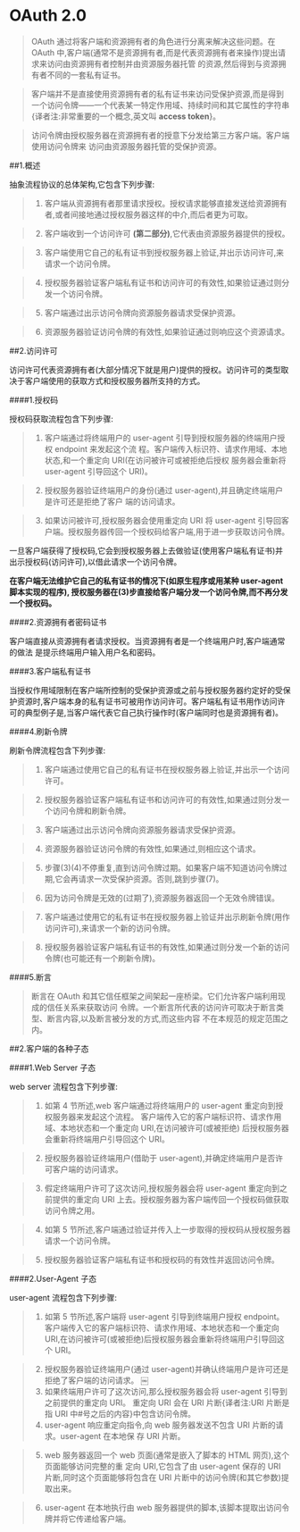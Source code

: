 **OAuth 2.0**
=============

>OAuth 通过将客户端和资源拥有者的角色进行分离来解决这些问题。在 OAuth 中,客户端(通常不是资源拥有者,而是代表资源拥有者来操作)提出请求来访问由资源拥有者控制并由资源服务器托管 的资源,然后得到与资源拥有者不同的一套私有证书。

>客户端并不是直接使用资源拥有者的私有证书来访问受保护资源,而是得到一个访问令牌——一个代表某一特定作用域、持续时间和其它属性的字符串{译者注:非常重要的一个概念,英文叫 **access token**}。

>访问令牌由授权服务器在资源拥有者的授意下分发给第三方客户端。客户端使用访问令牌来 访问由资源服务器托管的受保护资源。

##1.概述

抽象流程协议的总体架构,它包含下列步骤:

>1. 客户端从资源拥有者那里请求授权。授权请求能够直接发送给资源拥有者,或者间接地通过授权服务器这样的中介,而后者更为可取。

>2. 客户端收到一个访问许可 __(第二部分)__,它代表由资源服务器提供的授权。>3. 客户端使用它自己的私有证书到授权服务器上验证,并出示访问许可,来请求一个访问令牌。>4. 授权服务器验证客户端私有证书和访问许可的有效性,如果验证通过则分发一个访问令牌。>5. 客户端通过出示访问令牌向资源服务器请求受保护资源。>6. 资源服务器验证访问令牌的有效性,如果验证通过则响应这个资源请求。


##2.访问许可

访问许可代表资源拥有者(大部分情况下就是用户)提供的授权。访问许可的类型取决于客户端使用的获取方式和授权服务器所支持的方式。####1.授权码
授权码获取流程包含下列步骤:
>1. 客户端通过将终端用户的 user-agent 引导到授权服务器的终端用户授权 endpoint 来发起这个流 程。客户端传入标识符、请求作用域、本地状态,和一个重定向 URI(在访问被许可或被拒绝后授权 服务器会重新将 user-agent 引导回这个 URI)。
>2. 授权服务器验证终端用户的身份(通过 user-agent),并且确定终端用户是许可还是拒绝了客户 端的访问请求。>3. 如果访问被许可,授权服务器会使用重定向 URI 将 user-agent 引导回客户端。授权服务器传回一个授权码给客户端,用于进一步获取访问令牌。
一旦客户端获得了授权码,它会到授权服务器上去做验证(使用客户端私有证书)并出示授权码(访问许可),以借此请求一个访问令牌。
__在客户端无法维护它自己的私有证书的情况下(如原生程序或用某种 user-agent 脚本实现的程序), 授权服务器在(3)步直接给客户端分发一个访问令牌,而不再分发一个授权码。__

####2.资源拥有者密码证书

客户端直接从资源拥有者请求授权。当资源拥有者是一个终端用户时,客户端通常的做法 是提示终端用户输入用户名和密码。

####3.客户端私有证书

当授权作用域限制在客户端所控制的受保护资源或之前与授权服务器约定好的受保护资源时,客户端本身的私有证书可被用作访问许可。客户端私有证书用作访问许可的典型例子是,当客户端代表它自己执行操作时(客户端同时也是资源拥有者)。

####4.刷新令牌

刷新令牌流程包含下列步骤:
>1. 客户端通过使用它自己的私有证书在授权服务器上验证,并出示一个访问许可。>2. 授权服务器验证客户端私有证书和访问许可的有效性,如果通过则分发一个访问令牌和刷新令牌。>3. 客户端通过出示访问令牌向资源服务器请求受保护资源。

>4. 资源服务器验证访问令牌的有效性,如果通过,则相应这个请求。>5. 步骤(3)(4)不停重复,直到访问令牌过期。如果客户端不知道访问令牌过期,它会再请求一次受保护资源。否则,跳到步骤(7)。>6. 因为访问令牌是无效的(过期了),资源服务器返回一个无效令牌错误。>7. 客户端通过使用它的私有证书在授权服务器上验证并出示刷新令牌(用作访问许可),来请求一个新的访问令牌。>8. 授权服务器验证客户端私有证书的有效性,如果通过则分发一个新的访问令牌(也可能还有一个刷新令牌)。
####5.断言

>断言在 OAuth 和其它信任框架之间架起一座桥梁。它们允许客户端利用现成的信任关系来获取访问 令牌。一个断言所代表的访问许可取决于断言类型、断言内容,以及断言被分发的方式,而这些内容 不在本规范的规定范围之内。##2.客户端的各种子态
####1.Web Server 子态web server 流程包含下列步骤:
>1. 如第 4 节所述,web 客户端通过将终端用户的 user-agent 重定向到授权服务器来发起这个流程。 客户端传入它的客户端标识符、请求作用域、本地状态和一个重定向 URI,在访问被许可(或被拒绝) 后授权服务器会重新将终端用户引导回这个 URI。>2. 授权服务器验证终端用户(借助于 user-agent),并确定终端用户是否许可客户端的访问请求。>3. 假定终端用户许可了这次访问,授权服务器会将 user-agent 重定向到之前提供的重定向 URI 上去。授权服务器为客户端传回一个授权码做获取访问令牌之用。>4. 如第 5 节所述,客户端通过验证并传入上一步取得的授权码从授权服务器请求一个访问令牌。>5. 授权服务器验证客户端私有证书和授权码的有效性并返回访问令牌。
####2.User-Agent 子态
user-agent 流程包含下列步骤:
>1. 如第 5 节所述,客户端将 user-agent 引导到终端用户授权 endpoint。客户端传入它的客户端标识符、请求作用域、本地状态和一个重定向 URI,在访问被许可(或被拒绝)后授权服务器会重新将终端用户引导回这个 URI。
>2. 授权服务器验证终端用户(通过 user-agent)并确认终端用户是许可还是拒绝了客户端的访问请求。
￼
>3. 如果终端用户许可了这次访问,那么授权服务器会将 user-agent 引导到之前提供的重定向 URI。 重定向 URI 会在 URI 片断{译者注:URI 片断是指 URI 中#号之后的内容}中包含访问令牌。>4. user-agent 响应重定向指令,向 web 服务器发送不包含 URI 片断的请求。user-agent 在本地保 存 URI 片断。>5. web 服务器返回一个 web 页面(通常是嵌入了脚本的 HTML 网页),这个页面能够访问完整的重 定向 URI,它包含了由 user-agent 保存的 URI 片断,同时这个页面能够将包含在 URI 片断中的访问令牌(和其它参数)提取出来。>6. user-agent 在本地执行由 web 服务器提供的脚本,该脚本提取出访问令牌并将它传递给客户端。
